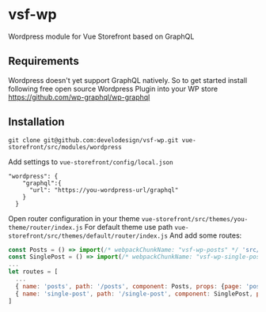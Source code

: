 # vsf-wp
Wordpress module for Vue Storefront based on GraphQL


## Requirements
Wordpress doesn't yet support GraphQL natively.
So to get started install following free open source Wordpress Plugin into your WP store https://github.com/wp-graphql/wp-graphql


## Installation

```shell
git clone git@github.com:develodesign/vsf-wp.git vue-storefront/src/modules/wordpress
```

Add settings to `vue-storefront/config/local.json`

```shell
"wordpress": {
    "graphql":{
      "url": "https://you-wordpress-url/graphql"
    }
  }
```

Open router configuration in your theme `vue-storefront/src/themes/you-theme/router/index.js` For default theme use path `vue-storefront/src/themes/default/router/index.js` And add some routes:

```js
const Posts = () => import(/* webpackChunkName: "vsf-wp-posts" */ 'src/modules/wordpress/pages/Posts')
const SinglePost = () => import(/* webpackChunkName: "vsf-wp-single-post" */ 'src/modules/wordpress/pages/SinglePost')
...
let routes = [
  ...
  { name: 'posts', path: '/posts', component: Posts, props: {page: 'posts', title: 'Posts'} },
  { name: 'single-post', path: '/single-post', component: SinglePost, props: {page: 'posts', title: 'Single Post'} }
]
```
